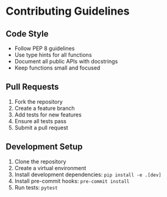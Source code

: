 # Contributing Guidelines

## Code Style
- Follow PEP 8 guidelines
- Use type hints for all functions
- Document all public APIs with docstrings
- Keep functions small and focused

## Pull Requests
1. Fork the repository
2. Create a feature branch
3. Add tests for new features
4. Ensure all tests pass
5. Submit a pull request

## Development Setup
1. Clone the repository
2. Create a virtual environment
3. Install development dependencies: `pip install -e .[dev]`
4. Install pre-commit hooks: `pre-commit install`
5. Run tests: `pytest`
